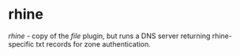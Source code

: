 # rhine

*rhine* - copy of the *file* plugin, but runs a DNS server returning rhine-specific txt records for zone authentication. 

